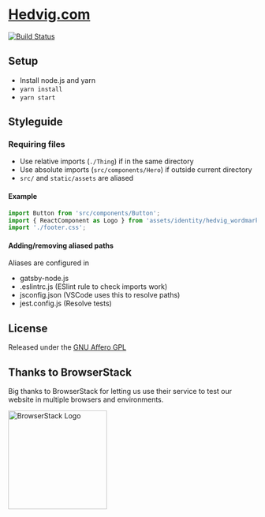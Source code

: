 # [Hedvig.com](https://hedvig.com)

[![Build Status](https://img.shields.io/travis/HedvigInsurance/web/master.svg)](https://travis-ci.org/HedvigInsurance/web)

## Setup

* Install node.js and yarn
* `yarn install`
* `yarn start`

## Styleguide

### Requiring files

* Use relative imports (`./Thing`) if in the same directory
* Use absolute imports (`src/components/Hero`) if outside current directory
* `src/` and `static/assets` are aliased

#### Example

```js
import Button from 'src/components/Button';
import { ReactComponent as Logo } from 'assets/identity/hedvig_wordmark/hedvig_wordmark_white.svg';
import './footer.css';
```

#### Adding/removing aliased paths

Aliases are configured in

* gatsby-node.js
* .eslintrc.js (ESlint rule to check imports work)
* jsconfig.json (VSCode uses this to resolve paths)
* jest.config.js (Resolve tests)

## License

Released under the [GNU Affero GPL](./LICENSE)

## Thanks to BrowserStack

Big thanks to BrowserStack for letting us use their service to test our website in multiple browsers and environments.

<a href="https://www.browserstack.com/"><img width=200 alt="BrowserStack Logo" src="https://raw.github.com/hedviginsurance/web/master/media/BrowserStack.png"/></a>
